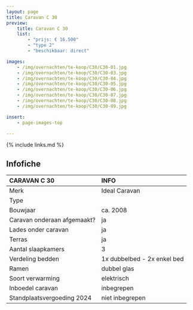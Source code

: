 ```yaml
---
layout: page
title: Caravan C 30
preview:
    title: Caravan C 30
    list:
        - "prijs: € 16.500"
        - "type 2"
        - "beschikbaar: direct"

images:
    - /img/overnachten/te-koop/C30/C30-01.jpg
    - /img/overnachten/te-koop/C30/C30-03.jpg
    - /img/overnachten/te-koop/C30/C30-04.jpg
    - /img/overnachten/te-koop/C30/C30-05.jpg
    - /img/overnachten/te-koop/C30/C30-06.jpg
    - /img/overnachten/te-koop/C30/C30-07.jpg
    - /img/overnachten/te-koop/C30/C30-08.jpg
    - /img/overnachten/te-koop/C30/C30-09.jpg

insert:
    - page-images-top

---
```


{% include links.md %}



## Infofiche

CARAVAN C 30                | INFO        |
:---------------------------|:------------|
Merk                        |Ideal Caravan
Type                        |
Bouwjaar                    |ca. 2008
Caravan onderaan afgemaakt? |ja
Lades onder caravan         |ja
Terras                      |ja
Aantal slaapkamers          |3
Verdeling bedden            |1x dubbelbed - 2x enkel bed
Ramen                       |dubbel glas
Soort verwarming            |elektrisch
Inboedel caravan            |inbegrepen
Standplaatsvergoeding 2024  |niet inbegrepen
